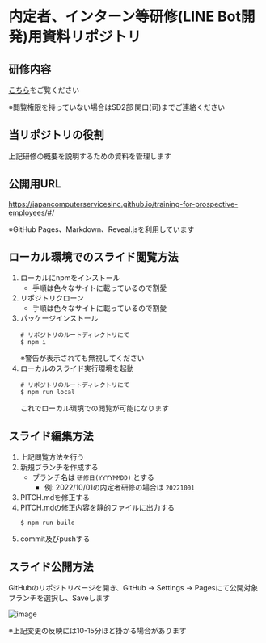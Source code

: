 # 内定者、インターン等研修(LINE Bot開発)用資料リポジトリ

## 研修内容

[こちら](https://www.notion.so/LINE-Bot-4d8f81f29de142e09c06174435fd3ffd)をご覧ください

※閲覧権限を持っていない場合はSD2部 関口(司)までご連絡ください

## 当リポジトリの役割

上記研修の概要を説明するための資料を管理します

## 公開用URL

https://japancomputerservicesinc.github.io/training-for-prospective-employees/#/

※GitHub Pages、Markdown、Reveal.jsを利用しています

## ローカル環境でのスライド閲覧方法

1. ローカルにnpmをインストール
    - 手順は色々なサイトに載っているので割愛
2. リポジトリクローン
    - 手順は色々なサイトに載っているので割愛
3. パッケージインストール
    ```
    # リポジトリのルートディレクトリにて
    $ npm i
    ```
    ※警告が表示されても無視してください
4. ローカルのスライド実行環境を起動
    ```
    # リポジトリのルートディレクトリにて
    $ npm run local
    ```
    これでローカル環境での閲覧が可能になります

## スライド編集方法

1. 上記閲覧方法を行う
2. 新規ブランチを作成する
    - ブランチ名は `研修日(YYYYMMDD)` とする
        - 例: 2022/10/01の内定者研修の場合は `20221001`
3. PITCH.mdを修正する
4. PITCH.mdの修正内容を静的ファイルに出力する
    ```
    $ npm run build
    ```
5. commit及びpushする

## スライド公開方法

GitHubのリポジトリページを開き、GitHub -> Settings -> Pagesにて公開対象ブランチを選択し、Saveします

![image](https://user-images.githubusercontent.com/12994726/195010213-59083433-db76-42ae-9b09-bd0632e3a8a1.png)

※上記変更の反映には10-15分ほど掛かる場合があります
